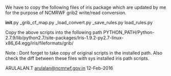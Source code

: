 We have to copy the following files of iris package which are updated by me for the purpose of NCMRWF grib2 write/read conversion.

__init__.py
_grib_cf_map.py
_load_convert.py
_save_rules.py
load_rules.py

Copy the above scripts into the following path 
PYTHON_PATH/Python-2.7.9/lib/python2.7/site-packages/Iris-1.9.2-py2.7-linux-x86_64.egg/iris/fileformats/grib/

Note : Dont forget to take copy of original scripts in the installed path. Also check the diff between these files with sys installed iris path scripts.

ARULALAN.T <arulalan@ncmrwf.gov.in>
12-Feb-2016
